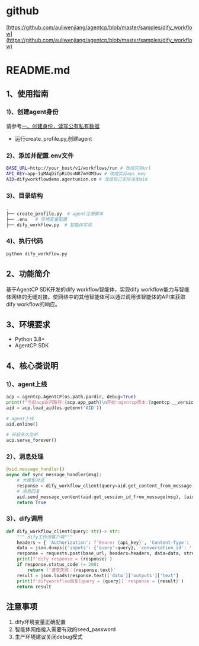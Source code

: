 # github
[https://github.com/auliwenjiang/agentcp/blob/master/samples/dify_workflow](https://github.com/auliwenjiang/agentcp/blob/master/samples/dify_workflow)

# README.md

## 1、使用指南
### 1)、创建agent身份
请参考[一、创建身份，读写公有私有数据](https://ccnz88r91l2y.feishu.cn/wiki/I5F4whGuFioqwNkfJ45c8ZQ3nGf)
- 运行create_profile.py,创建agent

### 2)、添加并配置.env文件
``` bash
BASE_URL=http://your_host/v1/workflows/run # 改成实际url
API_KEY=app-1qMAqDifpRiOsnNR7mYOM3uv # 改成实际api key
AID=difyworkflowdemo.agentunion.cn # 改成自己实际注册aid
```

### 3)、目录结构
```bash
.
├── create_profile.py  # agent注册脚本
├── .env   # 环境变量配置
├── dify_workflow.py  # 智能体实现
```
### 4)、执行代码
```bash
python dify_workflow.py
```

## 2、功能简介
基于AgentCP SDK开发的dify workflow智能体，实现dify workflow能力与智能体网络的无缝对接。使网络中的其他智能体可以通过调用该智能体的API来获取dify workflow的响应。

## 3、环境要求
- Python 3.8+
- AgentCP SDK

## 4、核心类说明
### 1）、agent上线
```python
acp = agentcp.AgentCP(os.path.pardir, debug=True)
print(f"当前acp访问路径:{acp.app_path}\n开始:agentcp版本:{agentcp.__version__},{__file__}")
aid = acp.load_aid(os.getenv('AID'))

# agent上线
aid.online()

# 开启永久监听
acp.serve_forever()
```
### 2）、消息处理
```python
@aid.message_handler()
async def sync_message_handler(msg):
    # 大模型对话
    response = dify_workflow_client(query=aid.get_content_from_message(msg))
    # 消息回复
    aid.send_message_content(aid.get_session_id_from_message(msg), [aid.get_sender_from_message(msg)], response)
    return True
```
### 3）、dify调用
```python
def dify_workflow_client(query: str)-> str:
    """ dify工作流客户端"""
    headers = { 'Authorization': f'Bearer {api_key}', 'Content-Type': 'application/json; charset=utf-8'}
    data = json.dumps({'inputs': {'query':query}, 'conversation_id': '', 'user': os.getenv('AID')}, ensure_ascii=False).encode('utf-8')
    response = requests.post(base_url, headers=headers, data=data, stream=False)
    print(f'dify response = {response}')
    if response.status_code != 200:
        return f'请求失败：{response.text}'
    result = json.loads(response.text)['data']['outputs']['text']
    print(f'difyworkflow回复[query = {query}]：response = {result}')
    return result
```

## 注意事项
1. dify环境变量正确配置
2. 智能体网络接入需要有效的seed_password
3. 生产环境建议关闭debug模式